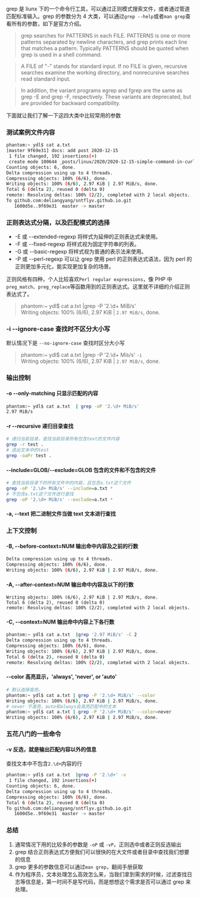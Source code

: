 grep 是 liunx 下的一个命令行工具，可以通过正则模式搜索文件，或者通过管道匹配标准输入。grep 的参数分为 4 大类，可以通过`grep --help`或者`man grep`查看所有的参数，如下是官方介绍。

>   grep  searches  for PATTERNS in each FILE.  PATTERNS is one or more patterns separated by newline characters, and grep prints each line that matches a pattern.  Typically PATTERNS should be quoted when grep is used in a shell command.  
  
> A  FILE  of  "-"  stands  for  standard  input.   If no FILE is given, recursive searches examine the working directory, and nonrecursive searches read standard input.  
  
> In addition, the variant programs egrep and fgrep are the same as grep -E and grep -F, respectively. These variants are deprecated, but are provided for backward compatibility.  

下面就让我们了解一下这四大类中比较常用的参数

### 测试案例文件内容
```bash
phantom:~ ydl$ cat a.txt
[master 9f69e31] docs: add post 2020-12-15
 1 file changed, 192 insertions(+)
 create mode 100644 _posts/linux/2020/2020-12-15-simple-command-in-curl.md
Counting objects: 6, done.
Delta compression using up to 4 threads.
Compressing objects: 100% (6/6), done.
Writing objects: 100% (6/6), 2.97 KiB | 2.97 MiB/s, done.
Total 6 (delta 2), reused 0 (delta 0)
remote: Resolving deltas: 100% (2/2), completed with 2 local objects.
To github.com:deliangyang/sntflyv.github.io.git
   1600d5e..9f69e31  master -> master
```

### 正则表达式分隔，以及匹配模式的选择

- -E 或 --extended-regexp 将样式为延伸的正则表达式来使用。
- -F 或 --fixed-regexp 将样式视为固定字符串的列表。
- -G 或 --basic-regexp 将样式视为普通的表示法来使用。
- -P 或 --perl-regexp 可以让 grep 使用 perl 的正则表达式语法，因为 perl 的正则更加多元化，能实现更加复杂的场景。

正则风格有四种，个人比较喜欢`Perl regular expressions`，像 PHP 中`preg_match`、`preg_replace`等函数用到的正则表达式。这里就不详细的介绍正则表达式了。

> phantom:~ ydl$ cat a.txt  |grep -P '2.\d+ MiB/s'  
> Writing objects: 100% (6/6), 2.97 KiB | `2.97 MiB/s`, done.

### -i --ignore-case 查找时不区分大小写
默认情况下是 `--no-ignore-case` 查找时区分大小写
> phantom:~ ydl$ cat a.txt  |grep -P '2.\d+ Mi`b`/s' `-i`  
> Writing objects: 100% (6/6), 2.97 KiB | `2.97 MiB/s`, done.

### 输出控制


#### -o --only-matching 只显示匹配的内容
```bash
phantom:~ ydl$ cat a.txt  | grep -oP '2.\d+ MiB/s'
2.97 MiB/s
```

#### -r --recursive 递归目录查找
```bash
# 递归当前目录，查找当前目录所有包含text的文件内容
grep -r test .
# 选出文本中的test
grep -oaPr test .
```
#### --include=GLOB/--exclude=GLOB 包含的文件和不包含的文件
```bash
# 查找当前目录下的所有文件中的内容，且包含a.txt这个文件
grep -oP '2.\d+ MiB/s' --include=a.txt *
# 不包含a.txt这个文件进行查找
grep -oP '2.\d+ MiB/s' --exclude=a.txt *
```

#### -a, --text 把二进制文件当做 text 文本进行查找

### 上下文控制
#### -B, --before-context=NUM  输出命中内容及之前的行数
```bash
Delta compression using up to 4 threads.
Compressing objects: 100% (6/6), done.
Writing objects: 100% (6/6), 2.97 KiB | 2.97 MiB/s, done.
```
#### -A, --after-context=NUM 输出命中内容及以下的行数
```
Writing objects: 100% (6/6), 2.97 KiB | 2.97 MiB/s, done.
Total 6 (delta 2), reused 0 (delta 0)
remote: Resolving deltas: 100% (2/2), completed with 2 local objects.
```
#### -C, --context=NUM 输出命中内容上下各行数
```bash
phantom:~ ydl$ cat a.txt  |grep '2.97 MiB/s' -C 2
Delta compression using up to 4 threads.
Compressing objects: 100% (6/6), done.
Writing objects: 100% (6/6), 2.97 KiB | 2.97 MiB/s, done.
Total 6 (delta 2), reused 0 (delta 0)
remote: Resolving deltas: 100% (2/2), completed with 2 local objects.
```

#### --color 高亮显示，'always', 'never', or 'auto'

```bash
# 默认选择高亮，
phantom:~ ydl$ cat a.txt | grep -P '2.\d+ MiB/s' --color
Writing objects: 100% (6/6), 2.97 KiB | 2.97 MiB/s, done.
# never 不高亮，auto和always会高亮匹配中的文本
phantom:~ ydl$ cat a.txt | grep -P '2.\d+ MiB/s' --color=never
Writing objects: 100% (6/6), 2.97 KiB | 2.97 MiB/s, done.
```

### 五花八门的一些命令

#### -v 反选，就是输出匹配内容以外的信息

查找文本中不包含`2.\d+`内容的行
```bash
phantom:~ ydl$ cat a.txt  |grep -P '2.\d+' -v
 1 file changed, 192 insertions(+)
Counting objects: 6, done.
Delta compression using up to 4 threads.
Compressing objects: 100% (6/6), done.
Total 6 (delta 2), reused 0 (delta 0)
To github.com:deliangyang/sntflyv.github.io.git
   1600d5e..9f69e31  master -> master
```

### 总结
1. 通常情况下用的比较多的参数是 `-oP` 或 `-vP`，正则选中或者正则反选输出
2. grep 结合正则表达式方便我们可以很快的在大文件或者目录中查找我们想要的信息
3. grep 更多的参数信息可以通过`man grep`，翻阅手册获取
4. 作为程序员，文本处理怎么高效怎么来，当我们拿到需求的时候，过滤查找日志等信息是，第一时间不是写代码，而是想想这个需求是否可以通过 grep 来处理。